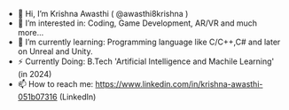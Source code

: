 - 👋 Hi, I’m Krishna Awasthi ( @awasthi8krishna )
- 👀 I’m interested in: Coding, Game Development, AR/VR and much more...
- 🌱 I’m currently learning: Programming language like C/C++,C# and later on Unreal and Unity.
- ⚡ Currently Doing: B.Tech 'Artificial Intelligence and Machile Learning' (in 2024)
- 📫 How to reach me: https://www.linkedin.com/in/krishna-awasthi-051b07316 (LinkedIn)


<!---
awasthi8krishna/awasthi8krishna is a ✨ special ✨ repository because its `README.md` (this file) appears on your GitHub profile.
You can click the Preview link to take a look at your changes.
--->
